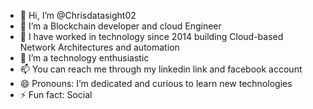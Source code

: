 - 👋 Hi, I’m @Chrisdatasight02
- 👀 I’m a Blockchain developer and cloud Engineer
- 🌱 I have worked in technology since 2014 building Cloud-based Network Architectures and automation
- 💞️ I’m a technology enthusiastic
- 📫 You can reach me through my linkedin link and facebook account 
- 😄 Pronouns: I’m dedicated and curious to learn new technologies
- ⚡ Fun fact: Social

<!---
Chrisdatasight02/Chrisdatasight02 is a ✨ special ✨ repository because its `README.md` (this file) appears on your GitHub profile.
You can click the Preview link to take a look at your changes.
--->
